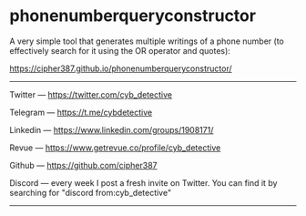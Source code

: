 # phonenumberqueryconstructor
A very simple tool that generates multiple writings of a phone number (to effectively search for it using the OR operator and quotes):

https://cipher387.github.io/phonenumberqueryconstructor/

<hr>

Twitter — https://twitter.com/cyb_detective

Telegram — https://t.me/cybdetective

Linkedin — https://www.linkedin.com/groups/1908171/

Revue — https://www.getrevue.co/profile/cyb_detective

Github — https://github.com/cipher387

Discord — every week I post a fresh invite on Twitter. You can find it by searching for "discord from:cyb_detective"

<hr>
